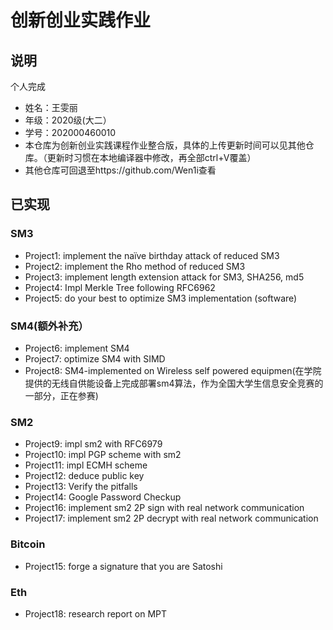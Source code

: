# 创新创业实践作业
## 说明
个人完成<br>
* 姓名：王雯丽
* 年级：2020级(大二）
* 学号：202000460010
* 本仓库为创新创业实践课程作业整合版，具体的上传更新时间可以见其他仓库。（更新时习惯在本地编译器中修改，再全部ctrl+V覆盖）
* 其他仓库可回退至https://github.com/Wen1i查看

## 已实现
### SM3
* Project1: implement the naïve birthday attack of reduced SM3<br>
* Project2: implement the Rho method of reduced SM3<br>
* Project3: implement length extension attack for SM3, SHA256, md5<br>
* Project4: Impl Merkle Tree following RFC6962<br>
* Project5: do your best to optimize SM3 implementation (software)<br>

### SM4(额外补充）
* Project6: implement SM4<br>
* Project7: optimize SM4 with SIMD<br>
* Project8: SM4-implemented on Wireless self powered equipmen(在学院提供的无线自供能设备上完成部署sm4算法，作为全国大学生信息安全竞赛的一部分，正在参赛)<br>
### SM2
* Project9: impl sm2 with RFC6979<br>
* Project10: impl PGP scheme with sm2<br>
* Project11: impl ECMH scheme
* Project12: deduce public key
* Project13: Verify the pitfalls
* Project14: Google Password Checkup
* Project16: implement sm2 2P sign with real network communication
* Project17: implement sm2 2P decrypt with real network communication
### Bitcoin
* Project15: forge a signature that you are Satoshi
### Eth
* Project18: research report on MPT
